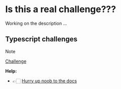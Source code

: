 # Is this a real challenge???

Working on the description ...

## Typescript challenges

> [!NOTE]
> [Challenge](https://github.com/type-challenges/type-challenges)

**Help:**

- 👉🏻 [Hurry up noob to the docs](https://www.typescriptlang.org/docs/)
